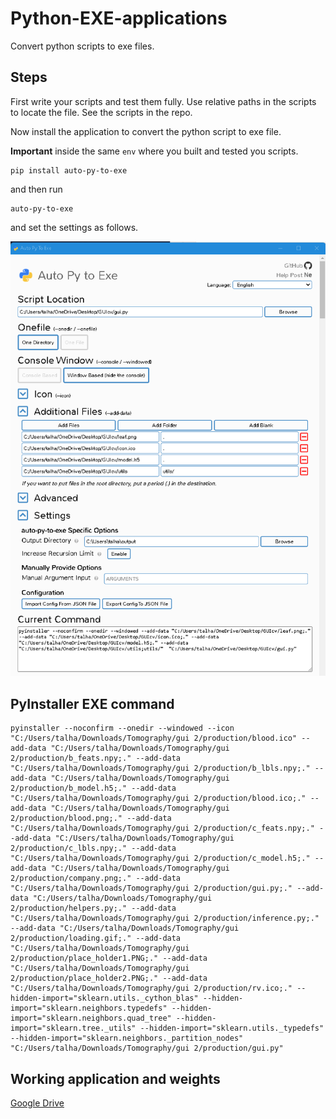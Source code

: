 # Python-EXE-applications
Convert python scripts to exe files.

## Steps 

First write your scripts and test them fully. Use relative paths in the scripts to locate the file. See the scripts in the repo.

Now install the application to convert the python script to exe file.

**Important** inside the same `env` where you built and tested you scripts.

```
pip install auto-py-to-exe
```
and then run
```
auto-py-to-exe
```
and set the settings as follows.

![alt text](https://github.com/Mr-TalhaIlyas/Python-EXE-applications/blob/main/screen/s1.png)

## PyInstaller EXE command

```
pyinstaller --noconfirm --onedir --windowed --icon "C:/Users/talha/Downloads/Tomography/gui 2/production/blood.ico" --add-data "C:/Users/talha/Downloads/Tomography/gui 2/production/b_feats.npy;." --add-data "C:/Users/talha/Downloads/Tomography/gui 2/production/b_lbls.npy;." --add-data "C:/Users/talha/Downloads/Tomography/gui 2/production/b_model.h5;." --add-data "C:/Users/talha/Downloads/Tomography/gui 2/production/blood.ico;." --add-data "C:/Users/talha/Downloads/Tomography/gui 2/production/blood.png;." --add-data "C:/Users/talha/Downloads/Tomography/gui 2/production/c_feats.npy;." --add-data "C:/Users/talha/Downloads/Tomography/gui 2/production/c_lbls.npy;." --add-data "C:/Users/talha/Downloads/Tomography/gui 2/production/c_model.h5;." --add-data "C:/Users/talha/Downloads/Tomography/gui 2/production/company.png;." --add-data "C:/Users/talha/Downloads/Tomography/gui 2/production/gui.py;." --add-data "C:/Users/talha/Downloads/Tomography/gui 2/production/helpers.py;." --add-data "C:/Users/talha/Downloads/Tomography/gui 2/production/inference.py;." --add-data "C:/Users/talha/Downloads/Tomography/gui 2/production/loading.gif;." --add-data "C:/Users/talha/Downloads/Tomography/gui 2/production/place_holder1.PNG;." --add-data "C:/Users/talha/Downloads/Tomography/gui 2/production/place_holder2.PNG;." --add-data "C:/Users/talha/Downloads/Tomography/gui 2/production/rv.ico;." --hidden-import="sklearn.utils._cython_blas" --hidden-import="sklearn.neighbors.typedefs" --hidden-import="sklearn.neighbors.quad_tree" --hidden-import="sklearn.tree._utils" --hidden-import="sklearn.utils._typedefs" --hidden-import="sklearn.neighbors._partition_nodes" "C:/Users/talha/Downloads/Tomography/gui 2/production/gui.py"

```
 
## Working application and weights

[Google Drive](https://drive.google.com/drive/u/2/folders/1PCwoMVl6RjRO6lLEHxiWG_MJ5jwiKJGP)
